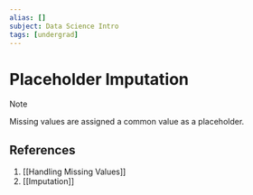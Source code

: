 ```yaml
---
alias: []
subject: Data Science Intro
tags: [undergrad]
---
```

# Placeholder Imputation

> [!note]
> Missing values are assigned a common value as a placeholder.

## References
1. [[Handling Missing Values]]
2. [[Imputation]]